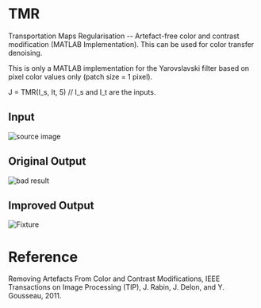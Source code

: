 # TMR
Transportation Maps Regularisation -- Artefact-free color and contrast modification (MATLAB Implementation). This can be used for color transfer denoising.

This is only a MATLAB implementation for the Yarovslavski filter based on pixel color values only (patch size = 1 pixel).

J = TMR(I_s, It, 5) // I_s and I_t are the inputs.

## Input 
![source image](https://github.com/hangong/Colour_Transfer_deNoise/blob/master/org.jpg?raw=true)

## Original Output
![bad result](https://github.com/hangong/Colour_Transfer_deNoise/blob/master/rendered.jpg?raw=true)

## Improved Output
![Fixture](https://github.com/hangong/Colour_Transfer_deNoise/blob/master/fixed.jpg?raw=true)

# Reference
Removing Artefacts From Color and Contrast Modifications, IEEE Transactions on Image Processing (TIP), J. Rabin, J. Delon, and Y. Gousseau, 2011.
